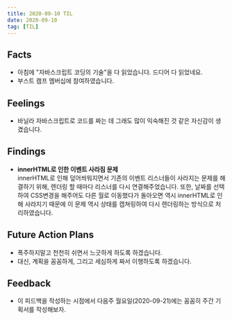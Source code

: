 ```yaml
---
title: 2020-09-10 TIL
date: 2020-09-10
tag: [TIL]
---
```


## Facts

- 아침에 "자바스크립트 코딩의 기술"을 다 읽었습니다. 드디어 다 읽었네요.
- 부스트 캠프 멤버십에 참여하였습니다.

## Feelings

- 바닐라 자바스크립트로 코드를 짜는 데 그래도 많이 익숙해진 것 같은 자신감이 생겼습니다.

## Findings

- **innerHTML로 인한 이벤트 사라짐 문제**  
  innerHTML로 인해 덮어씌워지면서 기존의 이벤트 리스너들이 사라지는 문제를 해결하기 위해, 렌더링 할 때마다 리스너를 다시 연결해주었습니다. 또한, 날짜를 선택하여 CSS변경을 해주어도 다른 월로 이동했다가 돌아오면 역시 innerHTML로 인해 사라지기 때문에 이 문제 역시 상태를 캡쳐링하여 다시 렌더링하는 방식으로 처리하였습니다.

## Future Action Plans

- 폭주하지말고 천천히 쉬면서 느긋하게 하도록 하겠습니다.
- 대신, 계획을 꼼꼼하게, 그리고 세심하게 짜서 이행하도록 하겠습니다.

## Feedback

- 이 피드백을 작성하는 시점에서 다음주 월요일(2020-09-21)에는 꼼꼼히 주간 기획서를 작성해보자.
